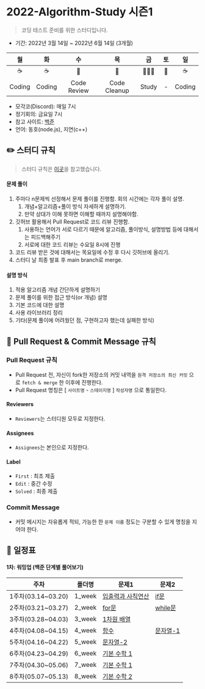 # 2022-Algorithm-Study 시즌1

> 코딩 테스트 준비를 위한 스터디입니다.

- 기간: 2022년 3월 14일 ~ 2022년 6월 14일 (3개월)

|   월   |   화   |     수      |      목      |  금   | 토  |   일   |
| :----: | :----: | :---------: | :----------: | :---: | :-: | :----: |
|  ☕️   |  ☕️   |     📝      |      📑      |  👨🏻‍💻   | 🎲  |  ☕️   |
| Coding | Coding | Code Review | Code Cleanup | Study |  -  | Coding |

- 모각코(Discord): 매일 7시
- 정기회의: 금요일 7시
- 참고 사이트: [백준](https://www.acmicpc.net/)
- 언어: 동호(node.js), 지연(c++)

## ✏️ 스터디 규칙

> 스터디 규칙은 [이곳](https://github.com/soo5717/2021-Algorithm-Study)을 참고했습니다.

#### 문제 풀이

1. 주마다 n문제씩 선정해서 문제 풀이를 진행함. 회의 시간에는 각자 풀이 설명.
   1. 개념+알고리즘+풀이 방식 자세하게 설명하기.
   2. 만약 상대가 이해 못하면 이해할 때까지 설명해야함.
2. 깃허브 활용해서 Pull Request로 코드 리뷰 진행함.
   1. 사용하는 언어가 서로 다르기 때문에 알고리즘, 풀이방식, 설명방법 등에 대해서는 피드백해주기
   2. 서로에 대한 코드 리뷰는 수요일 8시에 진행
3. 코드 리뷰 받은 것에 대해서는 목요일에 수정 후 다시 깃허브에 올리기.
4. 스터디 날 최종 발표 후 main branch로 merge.

#### 설명 방식

1. 적용 알고리즘 개념 간단하게 설명하기
2. 문제 풀이를 위한 접근 방식(or 개념) 설명
3. 기본 코드에 대한 설명
4. 사용 라이브러리 정리
5. 기타(문제 풀이에 어려웠던 점, 구현하고자 했는데 실패한 방식)

## **🧲 Pull Request & Commit Message 규칙**

### Pull Request 규칙

- Pull Request 전, 자신이 fork한 저장소의 커밋 내역을 `원격 저장소의 최신 커밋` 으로 `fetch & merge` 한 이후에 진행한다.
- Pull Request 명칭은 [ `사이트명` - `스테이지명` ] `작성자명` 으로 통일한다.

#### Reviewers

- `Reviewers`는 스터디원 모두로 지정한다.

#### Assignees

- `Assignees`는 본인으로 지정한다.

#### Label

- `First` : 최초 제출
- `Edit` : 중간 수정
- `Solved` : 최종 제출

### Commit Message

- 커밋 메시지는 자유롭게 적되, 가능한 한 `문제 이름` 정도는 구분할 수 있게 명칭을 지어야 한다.

## 📅 일정표

#### 1차: 워밍업 (백준 단계별 풀어보기)

| 주차               | 폴더명 | 문제1                                               | 문제2                                     |
| ------------------ | ------ | --------------------------------------------------- | ----------------------------------------- |
| 1주차(03.14~03.20) | 1_week | [입출력과 사칙연산](https://www.acmicpc.net/step/1) | [if문](https://www.acmicpc.net/step/4)    |
| 2주차(03.21~03.27) | 2_week | [for문](https://www.acmicpc.net/step/3)             | [while문](https://www.acmicpc.net/step/3) |
| 3주차(03.28~04.03) | 3_week | [1차원 배열](https://www.acmicpc.net/step/6)        |
| 4주차(04.08~04.15) | 4_week | [함수](https://www.acmicpc.net/step/5)              | [문자열-1](https://www.acmicpc.net/step/7)  |
| 5주차(04.16~04.22) | 5_week | [문자열-2](https://www.acmicpc.net/step/7) |
| 6주차(04.23~04.29) | 6_week | [기본 수학 1](https://www.acmicpc.net/step/8) |
| 7주차(04.30~05.06) | 7_week | [기본 수학 1](https://www.acmicpc.net/step/8) |
| 8주차(05.07~05.13) | 8_week | [기본 수학 2](https://www.acmicpc.net/step/10) |
